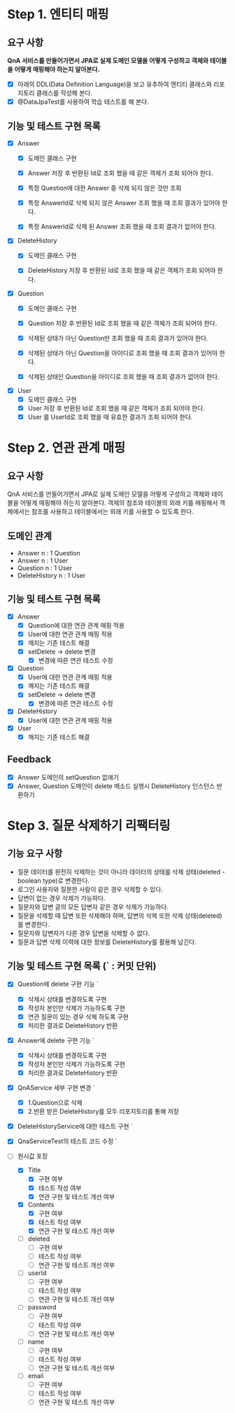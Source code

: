 # Step 1. 엔티티 매핑
## 요구 사항
**QnA 서비스를 만들어가면서 JPA로 실제 도메인 모델을 어떻게 구성하고 객체와 테이블을 어떻게 매핑해야 하는지 알아본다.**

- [x] 아래의 DDL(Data Definition Language)을 보고 유추하여 엔티티 클래스와 리포지토리 클래스를 작성해 본다.
- [x] @DataJpaTest를 사용하여 학습 테스트를 해 본다.

## 기능 및 테스트 구현 목록
- [x] Answer
  - [x] 도메인 클래스 구현
  - [x] Answer 저장 후 반환된 Id로 조회 했을 때 같은 객체가 조회 되어야 한다.
  - [x] 특정 Question에 대한 Answer 중 삭제 되지 않은 것만 조회
  - [x] 특정 AnswerId로 삭제 되지 않은 Answer 조회 했을 때 조회 결과가 있어야 한다.
  - [x] 특정 AnswerId로 삭제 된 Answer 조회 했을 때 조회 결과가 없어야 한다.
  

- [x] DeleteHistory
  - [x] 도메인 클래스 구현
  - [x] DeleteHistory 저장 후 반환된 Id로 조회 했을 때 같은 객체가 조회 되어야 한다.

  
- [x] Question
  - [x] 도메인 클래스 구현
  - [x] Question 저장 후 반환된 Id로 조회 했을 때 같은 객체가 조회 되어야 한다.
  - [x] 삭제된 상태가 아닌 Question만 조회 했을 때 조회 결과가 있어야 한다.
  - [x] 삭제된 상태가 아닌 Question을 아이디로 조회 했을 때 조회 결과가 있어야 한다.
  - [x] 삭제된 상태인 Question을 아이디로 조회 했을 때 조회 결과가 없어야 한다.

  
- [x] User
  - [x] 도메인 클래스 구현
  - [x] User 저장 후 반환된 Id로 조회 했을 때 같은 객체가 조회 되어야 한다.
  - [x] User 를 UserId로 조회 했을 때 유효한 결과가 조회 되어야 한다.
  
# Step 2. 연관 관계 매핑
## 요구 사항
QnA 서비스를 만들어가면서 JPA로 실제 도메인 모델을 어떻게 구성하고 객체와 테이블을 어떻게 매핑해야 하는지 알아본다.
객체의 참조와 테이블의 외래 키를 매핑해서 객체에서는 참조를 사용하고 테이블에서는 외래 키를 사용할 수 있도록 한다.

## 도메인 관계
- Answer n : 1 Question
- Answer n : 1 User
- Question n : 1 User
- DeleteHistory n : 1 User

## 기능 및 테스트 구현 목록
- [x] Answer
  - [x] Question에 대한 연관 관계 매핑 적용
  - [x] User에 대한 연관 관계 매핑 적용
  - [x] 깨지는 기존 테스트 해결
  - [X] setDelete -> delete 변경
    - [x] 변경에 따른 연관 테스트 수정

- [x] Question
  - [x] User에 대한 연관 관계 매핑 적용
  - [x] 깨지는 기존 테스트 해결
  - [x] setDelete -> delete 변경
    - [x] 변경에 따른 연관 테스트 수정

- [x] DeleteHistory
  - [x] User에 대한 연관 관계 매핑 적용

- [x] User
  - [x] 깨지는 기존 테스트 해결
  
## Feedback 
- [x] Answer 도메인의 setQuestion 없애기
- [x] Answer, Question 도메인이 delete 메소드 실행시 DeleteHistory 인스턴스 반환하기

# Step 3. 질문 삭제하기 리팩터링
## 기능 요구 사항
- 질문 데이터를 완전히 삭제하는 것이 아니라 데이터의 상태를 삭제 상태(deleted - boolean type)로 변경한다.
- 로그인 사용자와 질문한 사람이 같은 경우 삭제할 수 있다.
- 답변이 없는 경우 삭제가 가능하다.
- 질문자와 답변 글의 모든 답변자 같은 경우 삭제가 가능하다.
- 질문을 삭제할 때 답변 또한 삭제해야 하며, 답변의 삭제 또한 삭제 상태(deleted)를 변경한다.
- 질문자와 답변자가 다른 경우 답변을 삭제할 수 없다.
- 질문과 답변 삭제 이력에 대한 정보를 DeleteHistory를 활용해 남긴다.

## 기능 및 테스트 구현 목록 (` : 커밋 단위)
- [x] Question에 delete 구현 기능 `
  - [x] 삭제시 상태를 변경하도록 구현
  - [x] 작성자 본인만 삭제가 가능하도록 구현
  - [x] 연관 질문이 있는 경우 삭제 하도록 구현 
  - [x] 처리한 결과로 DeleteHistory 반환

- [x] Answer에 delete 구현 기능 `
  - [x] 삭제시 상태를 변경하도록 구현
  - [x] 작성자 본인만 삭제가 가능하도록 구현
  - [x] 처리한 결과로 DeleteHistory 반환

- [x] QnAService 세부 구현 변경 `
  - [x] 1.Question으로 삭제
  - [x] 2.반환 받은 DeleteHistory를 모두 리포지토리를 통해 저장

- [x] DeleteHistoryService에 대한 테스트 구현 `
- [x] QnaServiceTest의 테스트 코드 수정 `

- [ ] 원시값 포장
  - [x] Title
    - [x] 구현 여부
    - [x] 테스트 작성 여부
    - [x] 연관 구현 및 테스트 개선 여부
    
  - [x] Contents
    - [x] 구현 여부
    - [x] 테스트 작성 여부
    - [x] 연관 구현 및 테스트 개선 여부

  - [ ] deleted
    - [ ] 구현 여부
    - [ ] 테스트 작성 여부
    - [ ] 연관 구현 및 테스트 개선 여부

  - [ ] userId
    - [ ] 구현 여부
    - [ ] 테스트 작성 여부
    - [ ] 연관 구현 및 테스트 개선 여부

  - [ ] password
    - [ ] 구현 여부
    - [ ] 테스트 작성 여부
    - [ ] 연관 구현 및 테스트 개선 여부

  - [ ] name
    - [ ] 구현 여부
    - [ ] 테스트 작성 여부
    - [ ] 연관 구현 및 테스트 개선 여부

  - [ ] email
    - [ ] 구현 여부
    - [ ] 테스트 작성 여부
    - [ ] 연관 구현 및 테스트 개선 여부